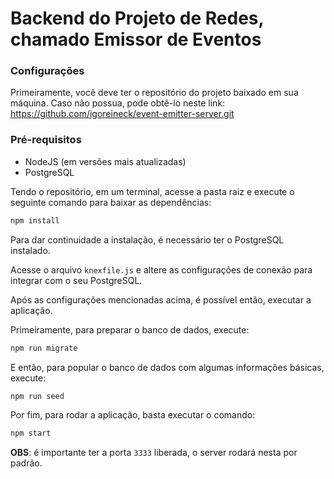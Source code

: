 # Backend do Projeto de Redes, chamado Emissor de Eventos

### Configurações

Primeiramente, você deve ter o repositório do projeto baixado em sua máquina.
Caso não possua, pode obtê-lo neste link: https://github.com/igoreineck/event-emitter-server.git

### Pré-requisitos
- NodeJS (em versões mais atualizadas)
- PostgreSQL

Tendo o repositório, em um terminal, acesse a pasta raiz e execute o seguinte comando para baixar as dependências:
```bash
npm install
```

Para dar continuidade a instalação, é necessário ter o PostgreSQL instalado.

Acesse o arquivo `knexfile.js` e altere as configurações de conexão para integrar com o seu PostgreSQL.

Após as configurações mencionadas acima, é possível então, executar a aplicação.

Primeiramente, para preparar o banco de dados, execute:
```bash
npm run migrate
```

E então, para popular o banco de dados com algumas informações básicas, execute:
```bash
npm run seed
```

Por fim, para rodar a aplicação, basta executar o comando:
```bash
npm start
```

**OBS**: é importante ter a porta `3333` liberada, o server rodará nesta por padrão.
